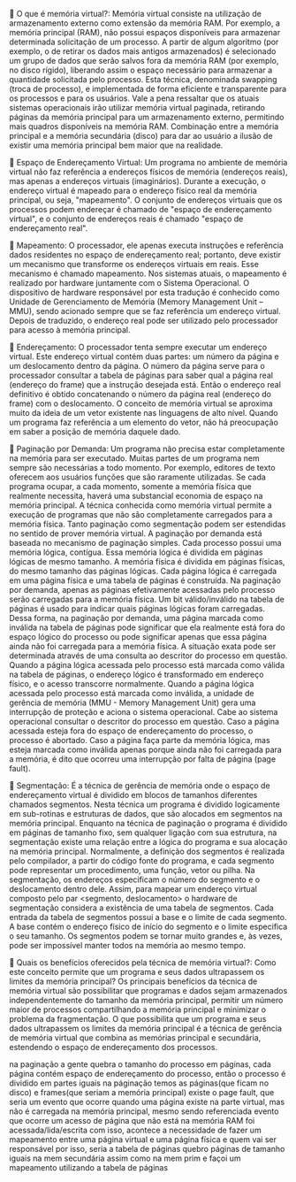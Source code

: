 	O que é memória virtual?:
Memória virtual consiste na utilização de armazenamento externo como
extensão da memória RAM. Por exemplo, a memória principal (RAM), não
possui espaços disponíveis para armazenar determinada solicitação de um processo. A partir de algum algoritmo (por exemplo, o de retirar os dados mais
antigos armazenados) é selecionado um grupo de dados que serão salvos fora
da memória RAM (por exemplo, no disco rígido), liberando assim o espaço
necessário para armazenar a quantidade solicitada pelo processo. Esta técnica, denominada swapping (troca de processo), e implementada de forma eficiente e transparente para os processos e para os usuários. Vale a pena ressaltar que os atuais sistemas operacionais irão utilizar memória virtual paginada, retirando páginas da memória principal para um armazenamento externo, permitindo mais quadros disponíveis na memória RAM. Combinação entre a memória principal e a memória secundária (disco) para dar ao usuário a ilusão de existir uma memória principal bem maior que na realidade.

	Espaço de Endereçamento Virtual:
Um programa no ambiente de memória virtual não faz referência a endereços físicos de memória (endereços reais), mas apenas a endereços virtuais (imaginários). Durante a execução, o endereço virtual é mapeado para o endereço físico real da memória principal, ou seja, "mapeamento". O conjunto de endereços virtuais que os processos podem endereçar é chamado de "espaço de endereçamento virtual", e o conjunto de endereços reais é chamado "espaço de endereçamento real".

	Mapeamento: 
O processador, ele apenas executa instruções e referência dados residentes no espaço de endereçamento real; portanto, deve existir um mecanismo que transforme os endereços virtuais em reais. Esse mecanismo é chamado mapeamento. Nos sistemas atuais, o mapeamento é realizado por hardware juntamente com o Sistema Operacional. O dispositivo de hardware responsável por esta tradução é conhecido como Unidade de Gerenciamento de Memória (Memory Management Unit – MMU), sendo acionado sempre que se faz referência um endereço virtual. Depois de traduzido, o endereço real pode ser utilizado pelo processador para acesso à memória principal. 

	Endereçamento: 
O processador tenta sempre executar um endereço virtual. Este endereço virtual contém duas partes: um número da página e um deslocamento dentro da página. O número da página serve para o processador consultar a tabela de páginas para saber qual a página real (endereço do frame) que a instrução desejada está. Então o endereço real definitivo é obtido concatenando o número da página real (endereço do frame) com o deslocamento. O conceito de memória virtual se aproxima muito da ideia de um vetor existente nas linguagens de alto nível. Quando um programa faz referência a um elemento do vetor, não há preocupação em saber a posição de memória daquele dado. 

 
	Paginação por Demanda:
Um programa não precisa estar completamente na memória para ser executado. Muitas partes de um programa nem sempre são necessárias a todo momento. Por exemplo, editores de texto oferecem aos usuários funções que são raramente utilizadas. Se cada programa ocupar, a cada momento, somente a memória física que realmente necessita, haverá uma substancial economia de espaço na memória principal. A técnica conhecida como memória virtual permite a execução de programas que não são completamente carregados para a memória física. Tanto
paginação como segmentação podem ser estendidas no sentido de prover memória virtual. A paginação por demanda está baseada no mecanismo de paginação simples. Cada processo possui uma memória lógica, contígua. Essa memória lógica é dividida em páginas lógicas de mesmo tamanho. A memória física é dividida em páginas físicas, do mesmo tamanho das páginas lógicas. Cada página lógica é carregada em uma página física e uma tabela de páginas é construída. Na paginação por demanda, apenas as páginas efetivamente acessadas pelo processo serão carregadas para a memória física. Um bit válido/inválido na tabela de páginas é usado para indicar quais páginas lógicas foram carregadas. Dessa forma, na paginação por demanda, uma página marcada como inválida na tabela de páginas pode significar que ela realmente está fora do espaço lógico do processo ou pode significar apenas que essa página ainda não foi carregada para a memória física. A situação exata pode ser determinada através de uma consulta ao descritor do processo em questão. Quando a página lógica acessada pelo processo está marcada como válida na tabela de páginas, o endereço lógico é transformado em endereço físico, e o acesso transcorre normalmente. Quando a página lógica acessada pelo processo está marcada como inválida, a unidade de gerência de memória (MMU - Memory Management Unit) gera uma interrupção de proteção e aciona o sistema operacional. Cabe ao sistema operacional consultar o descritor do processo em questão. Caso a página acessada esteja fora do espaço de endereçamento do processo, o processo é abortado. Caso a página faça parte da memória lógica, mas esteja marcada como inválida apenas porque ainda não foi carregada para a memória, é dito que ocorreu uma interrupção por falta de página (page fault).

	Segmentação:
É a técnica de gerência de memória onde o espaço de endereçamento virtual
é dividido em blocos de tamanhos diferentes chamados segmentos. Nesta técnica um programa é dividido logicamente em sub-rotinas e estruturas de dados, que são alocados em segmentos na memória principal. Enquanto na técnica de paginação o programa é dividido em páginas de tamanho fixo, sem qualquer ligação com sua estrutura, na segmentação existe uma relação entre a lógica do programa e sua alocação na memória principal. Normalmente, a definição dos segmentos é realizada pelo compilador, a partir do código fonte do programa, e cada segmento pode representar um procedimento, uma função, vetor ou pilha. Na segmentação, os endereços especificam o número do segmento e o deslocamento dentro dele. Assim, para mapear um endereço virtual composto pelo par <segmento, deslocamento> o hardware de segmentação considera a existência de uma tabela de segmentos.
Cada entrada da tabela de segmentos possui a base e o limite de cada segmento. A base contém o endereço físico de início do segmento e o limite especifica o seu tamanho. Os segmentos podem se tornar muito grandes e, às vezes, pode ser impossível manter todos na memória ao mesmo tempo.


	Quais os benefícios oferecidos pela técnica de memória virtual?:
Como este conceito permite que um programa e seus dados ultrapassem os limites da memória principal?
Os principais benefícios da técnica de memória virtual são possibilitar que programas e dados sejam armazenados independentemente do tamanho da memória principal, permitir um número maior de processos compartilhando a memória principal e minimizar o problema da fragmentação. O que possibilita que um programa e seus dados ultrapassem os limites da memória principal é a técnica de gerência de memória virtual que combina as memórias principal e
secundária, estendendo o espaço de endereçamento dos processos.







na paginação a gente quebra o tamanho do processo em páginas, cada página contém espaço de endereçamento do processo,
então o processo é dividido em partes iguais
na páginação temos as páginas(que ficam no disco) e frames(que seriam a memória principal)
existe o page fault, que seria um evento que ocorre quando uma página existe na parte virtual, mas não é carregada na memória principal, mesmo sendo referenciada
evento que ocorre um acesso de página que não está na memória RAM foi acessada/lida/escrita
com isso, acontece a necessidade de fazer um mapeamento entre uma página virtual e uma página física e quem vai ser responsável por isso, seria a tabela de páginas
quebro páginas de tamanho iguais na mem secundária assim como na mem prim e façoi um mapeamento utilizando a tabela de páginas
